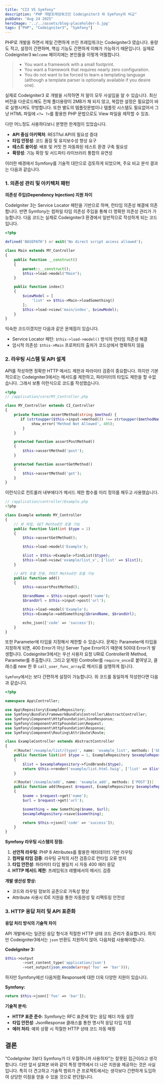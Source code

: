 ```yaml
---
title: "CI3 VS Symfony"
description: "PHP 개발프레임워크인 Codeigniter3 와 Symfony의 비교"
pubDate: "Aug 24 2025"
heroImage: '../../assets/blog-placeholder-5.jpg'
tags: ["PHP", "Codeigniter3", "Symfony"]
---
```


PHP로 개발을 하면서 제일 간편하게 쓰인 프레임워크는 Codeigniter3 였습니다. 용량도 적고, 설정이 간편하며, 핵심 기능도 간편하게 이해가 가능하기 때문입니다. 실제로 Codeigniter3 `Welcome` 페이지에는 본인들을 이렇게 어필합니다.

> - You want a framework with a small footprint.
> - You want a framework that requires nearly zero configuration.
> - You do not want to be forced to learn a templating language (although a template parser is optionally available if you desire one).

실제로 Codeigniter3 로 개발을 시작하면 저 말이 모두 사실임을 알 수 있습니다. 최신 버전을 다운로드해도 전체 폴더용량이 2MB가 채 되지 않고, 복잡한 설정은 필요없이 바로 실행시켜도 무방합니다. 또한 별도의 템플릿문법이나 템플릿 시스템도 필요없어서 그냥 HTML 파일에 `<?= ?>`를 활용한 PHP 문법으로도 View 파일을 제작할 수 있죠.

다만 어느정도 사용하다보니 분명한 한계점이 있었습니다.

- **API 중심 아키텍처**: RESTful API의 필요성 증대
- **타입 안정성**: 코드 품질 및 유지보수성 향상 요구
- **테스트 용이성**: 배포 및 커밋 전 자동화된 테스트 환경 구축 필요성
- **확장성**: 기능 확장 및 서드파티 라이브러리 통합의 유연성

이러한 배경에서 Symfony를 기술적 대안으로 검토하게 되었으며, 주요 비교 분석 결과는 다음과 같습니다.

### 1. 의존성 관리 및 아키텍처 패턴

**의존성 주입(Dependency Injection) 지원 차이**

CodeIgniter 3는 Service Locator 패턴을 기반으로 하며, 런타임 의존성 해결에 의존합니다. 반면 Symfony는 컴파일 타임 의존성 주입을 통해 더 명확한 의존성 관리가 가능합니다. 다음 코드는 실제로 Codeigniter3 환경에서 일반적으로 작성하게 되는 코드입니다.

```php
<?php

defined('BASEPATH') or exit('No direct script access allowed');

class Main extends MY_Controller
{
    public function __construct()
    {
        parent::__construct();
        $this->load->model("Main");
    }

    public function index()
    {
        $viewModel = [
            'list' => $this->Main->loadSomething()
        ];
        $this->load->view('main/index', $viewModel);
    }
}
```

익숙한 코드이겠지만 다음과 같은 문제점이 있습니다.

- Service Locator 패턴: `$this->load->model()` 방식의 런타임 의존성 해결
- 암시적 의존성: `$this->Main` 프로퍼티의 출처가 코드상에서 명확하지 않음

### 2. 라우팅 시스템 및 API 설계

API를 작성하면 정확한 HTTP 메서드 제한과 파라미터 검증이 중요합니다. 하지만 기본적으로는 Codeigniter3에서는 메서드를 제한하고, 파라미터의 타입도 제한을 할 수없습니다. 그래서 보통 이런식으로 코드를 작성했습니다.

```php
<?php
// /application/core/MY_Controller.php

class MY_Controller extends CI_Controller
{
    private function assertMethod(string $method) {
       if (strtoupper($this->input->method()) !== strtoupper($methodName)) {
            show_error('Method Not Allowed', 405);
        }
    }

    protected function assertPostMethod()
    {
        $this->assertMethod('post');
    }

    protected function assertGetMethod()
    {
        $this->assertMethod('get');
    }
}
```

이런식으로 컨트롤러 내부에다가 메서드 제한 함수를 미리 정의를 해두고 사용했습니다.

```php
// /application/controller/Example.php
<?php

class Example extends MY_Controller
{
    // 뷰 파일, GET Method만 호출 가능
    public function list(int $type = 1)
    {
        $this->assertGetMethod();

        $this->load->model('Example');

        $list = $this->Example->findList($type);
        $this->load->view('example/list_v', ['list' => $list]);
    }

    // API 호출 전용, POST Method만 호출 가능
    public function add()
    {
        $this->assertPostMethod();

        $brandName = $this->input->post('name');
        $brandUrl = $this->input->post('url');

        $this->load->model('Example');
        $this->Example->addSomething($brandName, $brandUrl);

        echo_json(['code' => 'success']);
    }
}
```

또한 Parameter에 타입을 지정해서 제한할 수 있습니다. 문제는 Parameter에 타입을 지정하게 되면, 400 Error가 아닌 Server Type Error이기 때문에 500대 Error가 발생합니다. Codeigniter3에서는 우선 사용자 요청 URI로 Controller와 Method, Parameter를 추출합니다. 그리고 알게된 Controller를 `require_once`로 붙여넣고, 클래스를 new 한 후 `call_user_func_array`로 메서드를 실행하게 됩니다.

`Symfony`에서는 보다 간편하게 설정이 가능합니다. 위 코드를 동일하게 작성한다면 다음과 같습니다.

```php
<?php

namespace App\Controller;

use App\Repository\ExampleRepository;
use Symfony\Bundle\FrameworkBundle\Controller\AbstractController;
use Symfony\Component\HttpFoundation\JsonResponse;
use Symfony\Component\HttpFoundation\Request;
use Symfony\Component\HttpFoundation\Response;
use Symfony\Component\Routing\Attribute\Route;

class ExampleController extends AbstractController
{
    #[Route('/example/list/{type}', name: 'example_list', methods: ['GET'], requirements: ['type' => '\d+'])]
    public function list(int $type = 1, ExampleRepository $exampleRepository): Response
    {
        $list = $exampleRepository->findBrands($type);
        return $this->render('example/list.html.twig', ['list' => $list]);
    }

    #[Route('/example/add', name: 'example_add', methods: ['POST'])]
    public function add(Request $request, ExampleRepository $exampleRepository): JsonResponse
    {
        $name = $request->get('name');
        $url = $request->get('url');

        $something = new Something($name, $url);
        $exampleRepository->save($something);

        return $this->json(['code' => 'success']);
    }
}
```

**Symfony 라우팅 시스템의 장점:**

1. **선언적 라우팅**: PHP 8 Attributes를 활용한 메타데이터 기반 라우팅
2. **컴파일 타임 검증**: 라우팅 규칙의 사전 검증으로 런타임 오류 방지
3. **타입 안전성**: 파라미터 타입 불일치 시 자동 400 에러 응답
4. **HTTP 메서드 제한**: 프레임워크 레벨에서의 메서드 검증

**개발 생산성 향상:**

- 코드와 라우팅 정보의 공존으로 가독성 향상
- Attribute 사용시 IDE 지원을 통한 자동완성 및 리팩토링 안전성

### 3. HTTP 응답 처리 및 API 표준화

**응답 처리 방식의 기술적 차이**

API 개발에서는 일관된 응답 형식과 적절한 HTTP 상태 코드 관리가 중요합니다. 하지만 Codeigniter3에서는 `json` 반환도 지원하지 않아. 다음처럼 사용해야합니다.

**CodeIgniter 3:**

```php
$this->output
        ->set_content_type('application/json')
        ->set_output(json_encode(array('foo' => 'bar')));
```

하지만 Symfony에선 다음처럼 Response에 대한 더욱 다양한 지원이 있습니다.

**Symfony:**

```php
return $this->json(['foo' => 'bar']);
```

**기술적 분석:**

- **HTTP 표준 준수**: Symfony는 RFC 표준에 맞는 응답 헤더 자동 설정
- **타입 안전성**: JsonResponse 클래스를 통한 명시적 응답 타입 지정
- **에러 처리**: 예외 상황 시 적절한 HTTP 상태 코드 자동 매핑

## 결론

"CodeIgniter 3보다 Symfony가 더 우월하니까 사용하자"는 잘못된 접근이라고 생각합니다. 다만 앞서 살펴본 바와 같이 특정 영역에서 더 나은 지원을 제공하는 것은 사실입니다. 특히 더 견고하고 기술적 범위가 큰 프로젝트에서는 생각보다 간편하게 도입하여 상당한 이점을 얻을 수 있을 것으로 판단됩니다.
